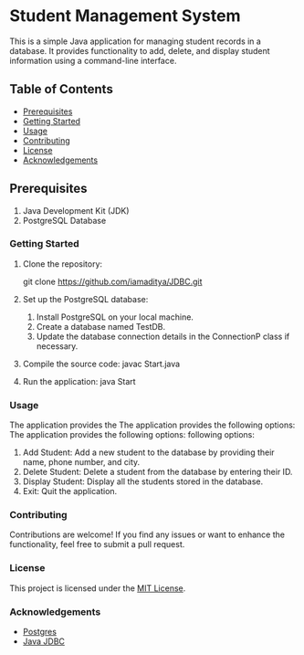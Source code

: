 # Student Management System
This is a simple Java application for managing student records in a database. It provides functionality to add, delete, and display student information using a command-line interface.


## Table of Contents

- [Prerequisites](#Prerequisites)
- [Getting Started](#GettingStarted)
- [Usage](#Usage)
- [Contributing](#Contributing)
- [License](#License)
- [Acknowledgements](#Acknowledgements)


## Prerequisites
1. Java Development Kit (JDK)
2. PostgreSQL Database

### Getting Started
1. Clone the repository:
    
    git clone https://github.com/iamaditya/JDBC.git

2. Set up the PostgreSQL database:
    1. Install PostgreSQL on your local machine.
    2. Create a database named TestDB.
    3. Update the database connection details in the ConnectionP class if necessary.

3. Compile the source code:
    javac Start.java

4. Run the application:
    java Start

### Usage
The application provides the
The application provides the following options:
The application provides the following options: following options:

1. Add Student: Add a new student to the database by providing their name, phone number, and city.
2. Delete Student: Delete a student from the database by entering their ID.
3. Display Student: Display all the students stored in the database.
4. Exit: Quit the application.

### Contributing
Contributions are welcome! If you find any issues or want to enhance the functionality, feel free to submit a pull request.

### License
This project is licensed under the [MIT License](LICENSE).

### Acknowledgements
* [Postgres](https://www.postgresql.org/)
* [Java JDBC](https://www.javatpoint.com/java-jdbc/)
